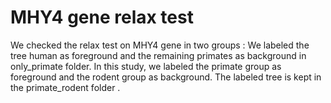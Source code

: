 # MHY4 gene relax test
We checked the relax test on MHY4 gene in two groups :
We labeled the tree human as foreground and the remaining primates as background in only_primate folder.
In this study, we labeled the primate group as foreground and the rodent group as background. The labeled tree is kept in the primate_rodent folder .
